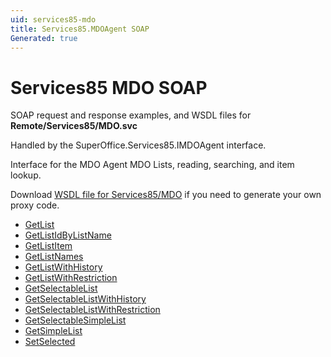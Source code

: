 ```yaml
---
uid: services85-mdo
title: Services85.MDOAgent SOAP
Generated: true
---
```


# Services85 MDO SOAP

SOAP request and response examples, and WSDL files for **Remote/Services85/MDO.svc**

Handled by the <see cref="T:SuperOffice.Services85.IMDOAgent">SuperOffice.Services85.IMDOAgent</see> interface.

Interface for the MDO Agent
MDO Lists, reading, searching, and item lookup.

Download [WSDL file for Services85/MDO](../Services85-MDO.md) if you need to generate your own proxy code.

* [GetList](GetList.md)
* [GetListIdByListName](GetListIdByListName.md)
* [GetListItem](GetListItem.md)
* [GetListNames](GetListNames.md)
* [GetListWithHistory](GetListWithHistory.md)
* [GetListWithRestriction](GetListWithRestriction.md)
* [GetSelectableList](GetSelectableList.md)
* [GetSelectableListWithHistory](GetSelectableListWithHistory.md)
* [GetSelectableListWithRestriction](GetSelectableListWithRestriction.md)
* [GetSelectableSimpleList](GetSelectableSimpleList.md)
* [GetSimpleList](GetSimpleList.md)
* [SetSelected](SetSelected.md)

